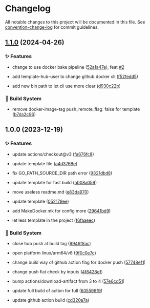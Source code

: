 # Changelog

All notable changes to this project will be documented in this file. See [convention-change-log](https://github.com/convention-change/convention-change-log) for commit guidelines.

## [1.1.0](https://github.com/bridgewwater/template-docker-golang-exec-build/compare/1.0.0...v1.1.0) (2024-04-26)

### ✨ Features

* change to use docker bake pipeline ([52a1a47e](https://github.com/bridgewwater/template-docker-golang-exec-build/commit/52a1a47ead6f8244833ff7a5cdc4bd49ab11b57e)), feat [#2](https://github.com/bridgewwater/template-docker-golang-exec-build/issues/2)

* add template-hub-user to change github docker cli ([f52fedd5](https://github.com/bridgewwater/template-docker-golang-exec-build/commit/f52fedd540636741e31b2b09ff5fecf0d9930338))

* add new bin path to let cli use more clear ([d930c22b](https://github.com/bridgewwater/template-docker-golang-exec-build/commit/d930c22b516f26a5a77081ef5152f6eff1be8243))

### 👷‍ Build System

* remove docker-image-tag push_remote_flag: false for template ([b7da2c96](https://github.com/bridgewwater/template-docker-golang-exec-build/commit/b7da2c9613871346da3fb8694f63825f02e9091a))

## 1.0.0 (2023-12-19)

### ✨ Features

* update actions/checkout@v3 ([fa676fc8](https://github.com/bridgewwater/template-docker-golang-exec-build/commit/fa676fc8367e264a2222d5395ed271812af1e051))

* update template file ([a4d3768e](https://github.com/bridgewwater/template-docker-golang-exec-build/commit/a4d3768ee19868dde30f88b90c8b6a537c58bf88))

* fix GO_PATH_SOURCE_DIR path error ([9321dbd8](https://github.com/bridgewwater/template-docker-golang-exec-build/commit/9321dbd8dea8dd9864b3674a1e2681bc6ea7ee37))

* update template for fast build ([a008a059](https://github.com/bridgewwater/template-docker-golang-exec-build/commit/a008a059e78c5d6c01907c4568180a653d400388))

* move useless readme.md ([e83da970](https://github.com/bridgewwater/template-docker-golang-exec-build/commit/e83da97066dfe7a1c6d1612e9570b640e0c0bf8d))

* update template ([052179ee](https://github.com/bridgewwater/template-docker-golang-exec-build/commit/052179ee118fdc3d284199a1d445c7c8ea6ffca7))

* add MakeDocker.mk for config more ([29641bd9](https://github.com/bridgewwater/template-docker-golang-exec-build/commit/29641bd93c4fb73ab68233b3a11e3f0ed90c3307))

* let less template in the project ([f6faaeec](https://github.com/bridgewwater/template-docker-golang-exec-build/commit/f6faaeecfa35e22cf5e6140fdaf8065d558c4de2))

### 👷‍ Build System

* close hub push at build tag ([8949f8ac](https://github.com/bridgewwater/template-docker-golang-exec-build/commit/8949f8ace0fe8d879bf2ae6cb7c838d2e62b5c1e))

* open platform linux/arm64/v8 ([9f0c0e7c](https://github.com/bridgewwater/template-docker-golang-exec-build/commit/9f0c0e7ca9d7d6fa20f01db03b0e558a127d0d88))

* change build way of github action flag for docker push ([57748ef1](https://github.com/bridgewwater/template-docker-golang-exec-build/commit/57748ef1d86a1365c01db6f2e2aad3e933f6edde))

* change push flat check by inputs ([4f8428ef](https://github.com/bridgewwater/template-docker-golang-exec-build/commit/4f8428ef053f116d24f1cf877303a8fdae76401b))

* bump actions/download-artifact from 3 to 4 ([57e6cd51](https://github.com/bridgewwater/template-docker-golang-exec-build/commit/57e6cd5140e7d87344e12b8b02c7c914e9ef6b6d))

* update full build of action for full ([605596f9](https://github.com/bridgewwater/template-docker-golang-exec-build/commit/605596f9b26d04a68418e60475a2b9dc63a7e570))

* update github action build ([cd320a7a](https://github.com/bridgewwater/template-docker-golang-exec-build/commit/cd320a7a580e241bf09fcab9ff8045c4cb392059))
